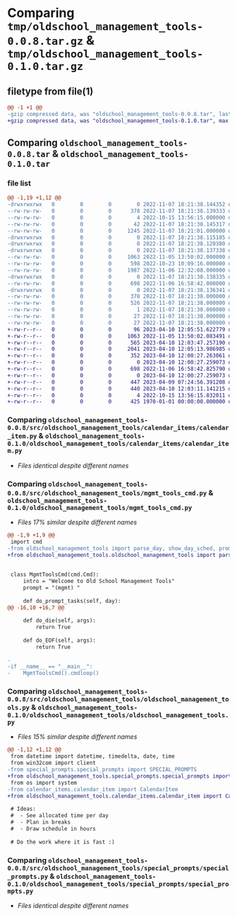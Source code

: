 # Comparing `tmp/oldschool_management_tools-0.0.8.tar.gz` & `tmp/oldschool_management_tools-0.1.0.tar.gz`

## filetype from file(1)

```diff
@@ -1 +1 @@
-gzip compressed data, was "oldschool_management_tools-0.0.8.tar", last modified: Mon Nov  7 18:21:38 2022, max compression
+gzip compressed data, was "oldschool_management_tools-0.1.0.tar", max compression
```

## Comparing `oldschool_management_tools-0.0.8.tar` & `oldschool_management_tools-0.1.0.tar`

### file list

```diff
@@ -1,19 +1,12 @@
-drwxrwxrwx   0        0        0        0 2022-11-07 18:21:38.144352 oldschool_management_tools-0.0.8/
--rw-rw-rw-   0        0        0      378 2022-11-07 18:21:38.139333 oldschool_management_tools-0.0.8/PKG-INFO
--rw-rw-rw-   0        0        0        4 2022-10-15 13:56:15.000000 oldschool_management_tools-0.0.8/README.md
--rw-rw-rw-   0        0        0       42 2022-11-07 18:21:38.145317 oldschool_management_tools-0.0.8/setup.cfg
--rw-rw-rw-   0        0        0     1245 2022-11-07 18:21:01.000000 oldschool_management_tools-0.0.8/setup.py
-drwxrwxrwx   0        0        0        0 2022-11-07 18:21:38.115185 oldschool_management_tools-0.0.8/src/
-drwxrwxrwx   0        0        0        0 2022-11-07 18:21:38.120380 oldschool_management_tools-0.0.8/src/oldschool_management_tools/
-drwxrwxrwx   0        0        0        0 2022-11-07 18:21:38.137338 oldschool_management_tools-0.0.8/src/oldschool_management_tools/calendar_items/
--rw-rw-rw-   0        0        0     1063 2022-11-05 13:50:02.000000 oldschool_management_tools-0.0.8/src/oldschool_management_tools/calendar_items/calendar_item.py
--rw-rw-rw-   0        0        0      598 2022-10-23 10:09:16.000000 oldschool_management_tools-0.0.8/src/oldschool_management_tools/mgmt_tools_cmd.py
--rw-rw-rw-   0        0        0     1987 2022-11-06 12:32:08.000000 oldschool_management_tools-0.0.8/src/oldschool_management_tools/oldschool_management_tools.py
-drwxrwxrwx   0        0        0        0 2022-11-07 18:21:38.138335 oldschool_management_tools-0.0.8/src/oldschool_management_tools/special_prompts/
--rw-rw-rw-   0        0        0      698 2022-11-06 16:58:42.000000 oldschool_management_tools-0.0.8/src/oldschool_management_tools/special_prompts/special_prompts.py
-drwxrwxrwx   0        0        0        0 2022-11-07 18:21:38.136341 oldschool_management_tools-0.0.8/src/oldschool_management_tools.egg-info/
--rw-rw-rw-   0        0        0      378 2022-11-07 18:21:38.000000 oldschool_management_tools-0.0.8/src/oldschool_management_tools.egg-info/PKG-INFO
--rw-rw-rw-   0        0        0      526 2022-11-07 18:21:38.000000 oldschool_management_tools-0.0.8/src/oldschool_management_tools.egg-info/SOURCES.txt
--rw-rw-rw-   0        0        0        1 2022-11-07 18:21:38.000000 oldschool_management_tools-0.0.8/src/oldschool_management_tools.egg-info/dependency_links.txt
--rw-rw-rw-   0        0        0       27 2022-11-07 18:21:38.000000 oldschool_management_tools-0.0.8/src/oldschool_management_tools.egg-info/requires.txt
--rw-rw-rw-   0        0        0       27 2022-11-07 18:21:38.000000 oldschool_management_tools-0.0.8/src/oldschool_management_tools.egg-info/top_level.txt
+-rw-r--r--   0        0        0       96 2023-04-10 12:05:51.622779 oldschool_management_tools-0.1.0/oldschool_management_tools/__init__.py
+-rw-r--r--   0        0        0     1063 2022-11-05 13:50:02.083491 oldschool_management_tools-0.1.0/oldschool_management_tools/calendar_items/calendar_item.py
+-rw-r--r--   0        0        0      565 2023-04-10 12:03:47.257190 oldschool_management_tools-0.1.0/oldschool_management_tools/mgmt_tools_cmd.py
+-rw-r--r--   0        0        0     2041 2023-04-10 12:05:13.986985 oldschool_management_tools-0.1.0/oldschool_management_tools/oldschool_management_tools.py
+-rw-r--r--   0        0        0      352 2023-04-10 12:00:27.263061 oldschool_management_tools-0.1.0/oldschool_management_tools/pyproject.toml
+-rw-r--r--   0        0        0        0 2023-04-10 12:00:27.259073 oldschool_management_tools-0.1.0/oldschool_management_tools/README.md
+-rw-r--r--   0        0        0      698 2022-11-06 16:58:42.825790 oldschool_management_tools-0.1.0/oldschool_management_tools/special_prompts/special_prompts.py
+-rw-r--r--   0        0        0        0 2023-04-10 12:00:27.259073 oldschool_management_tools-0.1.0/oldschool_management_tools/tests/__init__.py
+-rw-r--r--   0        0        0      447 2023-04-09 07:24:56.391208 oldschool_management_tools-0.1.0/oldschool_management_tools/testy.py
+-rw-r--r--   0        0        0      440 2023-04-10 12:03:11.141215 oldschool_management_tools-0.1.0/pyproject.toml
+-rw-r--r--   0        0        0        4 2022-10-15 13:56:15.832011 oldschool_management_tools-0.1.0/README.md
+-rw-r--r--   0        0        0      425 1970-01-01 00:00:00.000000 oldschool_management_tools-0.1.0/PKG-INFO
```

### Comparing `oldschool_management_tools-0.0.8/src/oldschool_management_tools/calendar_items/calendar_item.py` & `oldschool_management_tools-0.1.0/oldschool_management_tools/calendar_items/calendar_item.py`

 * *Files identical despite different names*

### Comparing `oldschool_management_tools-0.0.8/src/oldschool_management_tools/mgmt_tools_cmd.py` & `oldschool_management_tools-0.1.0/oldschool_management_tools/mgmt_tools_cmd.py`

 * *Files 17% similar despite different names*

```diff
@@ -1,9 +1,9 @@
 import cmd
-from oldschool_management_tools import parse_day, show_day_sched, prompt_day_tasks
+from oldschool_management_tools.oldschool_management_tools import parse_day, show_day_sched, prompt_day_tasks
 
 
 class MgmtToolsCmd(cmd.Cmd):
     intro = "Welcome to Old School Management Tools"
     prompt = "(mgmt) "
 
     def do_prompt_tasks(self, day):
@@ -16,10 +16,7 @@
 
     def do_die(self, args):
         return True
 
     def do_EOF(self, args):
         return True
 
-
-if __name__ == "__main__":
-    MgmtToolsCmd().cmdloop()
```

### Comparing `oldschool_management_tools-0.0.8/src/oldschool_management_tools/oldschool_management_tools.py` & `oldschool_management_tools-0.1.0/oldschool_management_tools/oldschool_management_tools.py`

 * *Files 15% similar despite different names*

```diff
@@ -1,12 +1,12 @@
 from datetime import datetime, timedelta, date, time
 from win32com import client
-from special_prompts.special_prompts import SPECIAL_PROMPTS
+from oldschool_management_tools.special_prompts.special_prompts import SPECIAL_PROMPTS
 from os import system
-from calendar_items.calendar_item import CalendarItem
+from oldschool_management_tools.calendar_items.calendar_item import CalendarItem
 
 # Ideas:
 #  - See allocated time per day
 #  - Plan in breaks
 #  - Draw schedule in hours
 
 # Do the work where it is fast :)
```

### Comparing `oldschool_management_tools-0.0.8/src/oldschool_management_tools/special_prompts/special_prompts.py` & `oldschool_management_tools-0.1.0/oldschool_management_tools/special_prompts/special_prompts.py`

 * *Files identical despite different names*


